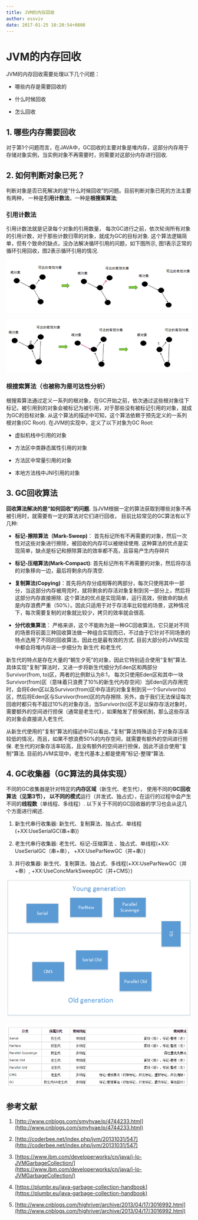 ```yaml
---
title: JVM的内存回收
author: essviv
date: 2017-01-25 10:20:54+0800
---
```


# JVM的内存回收

JVM的内存回收需要处理以下几个问题：

* 哪些内存是需要回收的

* 什么时候回收

* 怎么回收

## 1. 哪些内存需要回收

对于第1个问题而言，在JAVA中，GC回收的主要对象是堆内存，这部分内存用于存储对象实例，当实例对象不再需要时，则需要对这部分内存进行回收.

## 2. 如何判断对象已死？

判断对象是否已死解决的是“什么时候回收”的问题。目前判断对象已死的方法主要有两种， 一种是**引用计数法**，一种是**根搜索算法**; 


### 引用计数法
引用计数法就是记录每个对象的引用数量， 每次GC进行之前，依次轮询所有对象的引用计数，对于那些计数归零的对象，就成为GC的目标对象. 这个算法逻辑简单，但有个致命的缺点，没办法解决循环引用的问题，如下图所示, 图1表示正常的循环引用回收，图2表示循环引用的情况.

![gc-root](https://github.com/Essviv/images/blob/master/gc-root.png?raw=true)

![gc-root](https://github.com/Essviv/images/blob/master/gc-root-2.png?raw=true)

### 根搜索算法（也被称为是可达性分析）
根搜索算法通过定义一系列的根对象，在GC开始之前，依次通过这些根对象往下标记，被引用到的对象会被标记为被引用，对于那些没有被标记引用的对象，就成为GC的目标对象. 从这个算法的描述中可知，这个算法依赖于预先定义的一系列根对象(GC Root). 在JVM的实现中，定义了以下对象为GC Root: 

* 虚拟机栈中引用的对象

* 方法区中类静态属性引用的对象

* 方法区中常量引用的对象

* 本地方法栈中JNI引用的对象

## 3. GC回收算法

**回收算法解决的是“如何回收”的问题.** 当JVM根据一定的算法获取到哪些对象不再被引用时，就需要有一定的算法对它们进行回收， 目前比较常见的GC算法有以下几种: 

* **标记-擦除算法（Mark-Sweep)**： 首先标记所有不再需要的对象，然后一次性对这些对象进行擦除，被回收的内存可以被继续使用. 这种算法的优点是实现简单，缺点是标记和擦除算法的效率都不高，且容易产生内存碎片

* **标记-压缩算法(Mark-Compact)**: 首先标记所有不再需要的对象，然后将存活的对象移向一边，最后将剩余内存清空. 

* **复制算法(Copying)**：首先将内存分成相等的两部分，每次只使用其中一部分，当这部分内存被用完时，就将剩余的存活对象复制到另一部分上，然后将这部分内存直接擦除. 这个算法的优点是实现简单，运行高效，但致命的缺点是内存浪费严重（50%）。因此只适用于对于存活率比较低的场景，这种情况下，每次需要复制的对象就比较少，拷贝的效率就会很高.

* **分代收集算法**： 严格来讲，这个不能称为是一种GC回收算法，它只是对不同的场景将前面三种回收算法做一种组合实现而已，不过由于它针对不同场景的特点选用了不同的回收算法，因此也是最有效的方式. 目前大部分的JVM实现中都会将堆内存进一步细分为 新生代 和老生代.

新生代的特点是存在大量的“朝生夕死”的对象，因此它特别适合使用“复制”算法. 具体实现"复制"算法时，又进一步将新生代细分为Eden区和两部分Survivor(from, to)区，两者的比例默认为8:1， 每次只使用Eden区和其中一块Survivor(from)区（意味着只浪费了10%的新生代内存空间）当Eden区内存用完时，会将Eden区以及Survivor(from)区中存活的对象复制到另一个Survivor(to)区，然后将Eden区与Survivor(from)区的内存擦除. 另外，由于我们无法保证每次回收时都只有不超过10%的对象存活，当Survivor(to)区不足以保存存活对象时，需要额外的空间进行担保（通常是老生代），如果触发了担保机制，那么这些存活的对象会直接进入老生代.

从新生代使用的”复制“算法的描述中可以看出，”复制“算法特殊适合于对象存活率较低的情况，而且，如果不想浪费50%的内存空间，就需要有额外的空间进行担保. 老生代的对象存活率较高，且没有额外的空间进行担保，因此不适合使用”复制“算法. 目前的JVM实现中，老生代基本上都是使用”标记-整理“算法. 

## 4. GC收集器（GC算法的具体实现）

不同的GC收集器是针对特定的**内存区域**（新生代、老生代）， 使用不同的**GC回收算法（**见第3节）， 以不同的**模式**运行（并发式、独占式），在运行的过程中会产生不同的**线程数**（单线程、多线程）. 以下关于不同的GC回收器的学习也会从这几个方面进行阐述.

1. 新生代串行收集器:  新生代、复制算法、独占式、单线程(+XX:UseSerialGC(串+串))

2. 老生代串行收集器: 老生代、标记-压缩算法 、独占式、单线程(+XX: UseSerialGC（串+串）， +XX:UseParNewGC（并+串）)

3. 并行收集器: 新生代、复制算法、独占式、多线程(+XX:UseParNewGC（并+串）, +XX:UseConcMarkSweepGC（并+CMS）)

![gc-collector](https://github.com/Essviv/images/blob/master/gc-collector.png?raw=true)

![gc-collector](https://github.com/Essviv/images/blob/master/gc-collector-2.jpg?raw=true)

## 参考文献

1. [http://www.cnblogs.com/smyhvae/p/4744233.html](http://www.cnblogs.com/smyhvae/p/4744233.html)

2. [http://coderbee.net/index.php/jvm/20131031/547](http://coderbee.net/index.php/jvm/20131031/547)

3. [https://www.ibm.com/developerworks/cn/java/j-lo-JVMGarbageCollection/](https://www.ibm.com/developerworks/cn/java/j-lo-JVMGarbageCollection/)

4. [https://plumbr.eu/java-garbage-collection-handbook](https://plumbr.eu/java-garbage-collection-handbook)

5. [http://www.cnblogs.com/highriver/archive/2013/04/17/3016992.html](http://www.cnblogs.com/highriver/archive/2013/04/17/3016992.html)

 